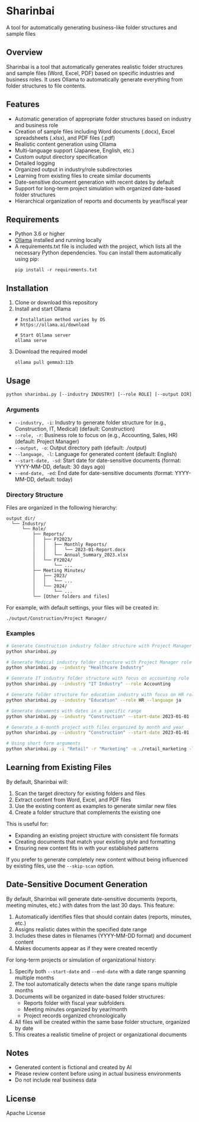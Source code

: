 # Sharinbai

A tool for automatically generating business-like folder structures and sample files

## Overview

Sharinbai is a tool that automatically generates realistic folder structures and sample files (Word, Excel, PDF) based on specific industries and business roles. It uses Ollama to automatically generate everything from folder structures to file contents.

## Features

- Automatic generation of appropriate folder structures based on industry and business role
- Creation of sample files including Word documents (.docx), Excel spreadsheets (.xlsx), and PDF files (.pdf)
- Realistic content generation using Ollama
- Multi-language support (Japanese, English, etc.)
- Custom output directory specification
- Detailed logging
- Organized output in industry/role subdirectories
- Learning from existing files to create similar documents
- Date-sensitive document generation with recent dates by default
- Support for long-term project simulation with organized date-based folder structures
- Hierarchical organization of reports and documents by year/fiscal year

## Requirements

- Python 3.6 or higher
- [Ollama](https://ollama.ai/) installed and running locally
- A requirements.txt file is included with the project, which lists all the necessary Python dependencies. You can install them automatically using pip:
  ```
  pip install -r requirements.txt
  ```

## Installation

1. Clone or download this repository
2. Install and start Ollama
   ```
   # Installation method varies by OS
   # https://ollama.ai/download
   
   # Start Ollama server
   ollama serve
   ```
3. Download the required model
   ```
   ollama pull gemma3:12b
   ```

## Usage

```bash
python sharinbai.py [--industry INDUSTRY] [--role ROLE] [--output DIR] [--language LANG] [--start-date DATE] [--end-date DATE]
```

### Arguments

- `--industry, -i`: Industry to generate folder structure for (e.g., Construction, IT, Medical) (default: Construction)
- `--role, -r`: Business role to focus on (e.g., Accounting, Sales, HR) (default: Project Manager)
- `--output, -o`: Output directory path (default: ./output)
- `--language, -l`: Language for generated content (default: English)
- `--start-date, -sd`: Start date for date-sensitive documents (format: YYYY-MM-DD, default: 30 days ago)
- `--end-date, -ed`: End date for date-sensitive documents (format: YYYY-MM-DD, default: today)

### Directory Structure

Files are organized in the following hierarchy:
```
output_dir/
  └── Industry/
      └── Role/
          ├── Reports/
          │   ├── FY2023/
          │   │   ├── Monthly Reports/
          │   │   │   └── 2023-01-Report.docx
          │   │   └── Annual_Summary_2023.xlsx
          │   └── FY2024/
          │       └── ...
          ├── Meeting Minutes/
          │   ├── 2023/
          │   │   └── ...
          │   └── 2024/
          │       └── ...
          └── [Other folders and files]
```

For example, with default settings, your files will be created in:
```
./output/Construction/Project Manager/
```

### Examples

```bash
# Generate Construction industry folder structure with Project Manager role (uses defaults)
python sharinbai.py

# Generate Medical industry folder structure with Project Manager role (default)
python sharinbai.py --industry "Healthcare Industry"

# Generate IT industry folder structure with focus on accounting role
python sharinbai.py --industry "IT Industry" --role Accounting

# Generate folder structure for education industry with focus on HR role in Japanese
python sharinbai.py --industry "Education" --role HR --language ja

# Generate documents with dates in a specific range
python sharinbai.py --industry "Construction" --start-date 2023-01-01 --end-date 2023-03-31

# Generate a 6-month project with files organized by month and year
python sharinbai.py --industry "Construction" --start-date 2023-01-01 --end-date 2023-06-30

# Using short form arguments
python sharinbai.py -i "Retail" -r "Marketing" -o ./retail_marketing -l English
```

## Learning from Existing Files

By default, Sharinbai will:

1. Scan the target directory for existing folders and files
2. Extract content from Word, Excel, and PDF files
3. Use the existing content as examples to generate similar new files
4. Create a folder structure that complements the existing one

This is useful for:
- Expanding an existing project structure with consistent file formats
- Creating documents that match your existing style and formatting
- Ensuring new content fits in with your established patterns

If you prefer to generate completely new content without being influenced by existing files, use the `--skip-scan` option.

## Date-Sensitive Document Generation

By default, Sharinbai will generate date-sensitive documents (reports, meeting minutes, etc.) with dates from the last 30 days. This feature:

1. Automatically identifies files that should contain dates (reports, minutes, etc.)
2. Assigns realistic dates within the specified date range
3. Includes these dates in filenames (YYYY-MM-DD format) and document content
4. Makes documents appear as if they were created recently

For long-term projects or simulation of organizational history:

1. Specify both `--start-date` and `--end-date` with a date range spanning multiple months
2. The tool automatically detects when the date range spans multiple months
3. Documents will be organized in date-based folder structures:
   - Reports folder with fiscal year subfolders
   - Meeting minutes organized by year/month
   - Project records organized chronologically
4. All files will be created within the same base folder structure, organized by date
5. This creates a realistic timeline of project or organizational documents

## Notes

- Generated content is fictional and created by AI
- Please review content before using in actual business environments
- Do not include real business data

## License

Apache License